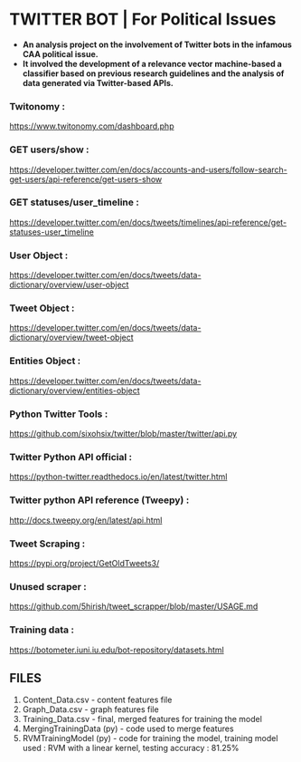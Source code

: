 # TWITTER BOT | For Political Issues

  - **An analysis project on the involvement of Twitter bots in the infamous
    CAA political issue.**
  - **It involved the development of a relevance vector machine-based a
    classifier based on previous research guidelines and the analysis of data
    generated via Twitter-based APIs.**

### Twitonomy : 
https://www.twitonomy.com/dashboard.php

### GET users/show : 
https://developer.twitter.com/en/docs/accounts-and-users/follow-search-get-users/api-reference/get-users-show

### GET statuses/user_timeline : 
https://developer.twitter.com/en/docs/tweets/timelines/api-reference/get-statuses-user_timeline

### User Object : 
https://developer.twitter.com/en/docs/tweets/data-dictionary/overview/user-object

### Tweet Object : 
https://developer.twitter.com/en/docs/tweets/data-dictionary/overview/tweet-object

### Entities Object : 
https://developer.twitter.com/en/docs/tweets/data-dictionary/overview/entities-object

### Python Twitter Tools : 
https://github.com/sixohsix/twitter/blob/master/twitter/api.py

### Twitter Python API official : 
https://python-twitter.readthedocs.io/en/latest/twitter.html

### Twitter python API reference (Tweepy) : 
http://docs.tweepy.org/en/latest/api.html

### Tweet Scraping : 
https://pypi.org/project/GetOldTweets3/
### Unused scraper : 
https://github.com/5hirish/tweet_scrapper/blob/master/USAGE.md

### Training data : 
https://botometer.iuni.iu.edu/bot-repository/datasets.html


## FILES

1. Content_Data.csv - content features file
2. Graph_Data.csv - graph features file
3. Training_Data.csv - final, merged features for training the model
4. MergingTrainingData (py) - code used to merge features
5. RVMTrainingModel (py) - code for training the model, training model used : RVM with a linear kernel, testing accuracy : 81.25%


